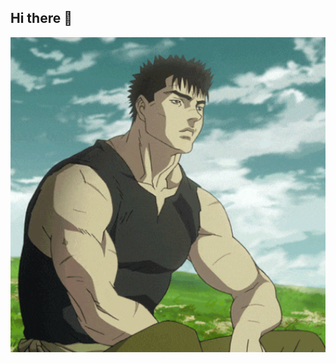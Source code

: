 ## Hi there 👋

<img src="https://github.com/BugzzzC/BugzzzC/blob/main/berserk.gif" alt="The Unlimited" width="600">

